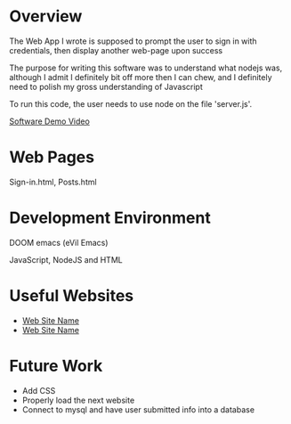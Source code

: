 # Overview


The Web App I wrote is supposed to prompt the user to sign in with credentials, then display another web-page upon success  

The purpose for writing this software was to understand what nodejs was, although I admit I definitely bit off more then I can chew, and I definitely need to polish my gross understanding of Javascript  

To run this code, the user needs to use node on the file 'server.js'.  


[Software Demo Video](https://youtu.be/KIWBHo5oNNE)

# Web Pages

Sign-in.html, Posts.html  

# Development Environment

DOOM emacs (eVil Emacs)  

JavaScript, NodeJS and HTML  

# Useful Websites

* [Web Site Name](https://www.w3schools.com/nodejs/)
* [Web Site Name](https://nodejs.org/en/docs/)

# Future Work

* Add CSS 
* Properly load the next website
* Connect to mysql and have user submitted info into a database
